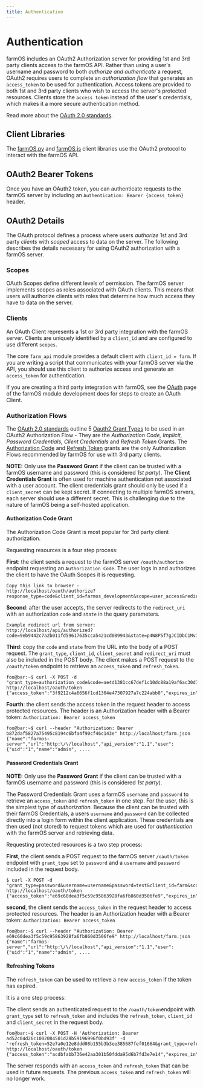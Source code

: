 ```yaml
---
title: Authentication
---
```


# Authentication

farmOS includes an OAuth2 Authorization server for providing 1st and 3rd party
clients access to the farmOS API. Rather than using a user's username and
password to both *authorize and authenticate* a request, OAuth2 requires
users to complete an *authorization flow* that generates an `access_token`
to be used for authentication. Access tokens are provided to both 1st and
3rd party clients who wish to access the server's protected resources. Clients
store the `access token` instead of the user's credentials, which makes it a
more secure authentication method.

Read more about the [OAuth 2.0 standards](https://oauth.net/2/).

## Client Libraries

The [farmOS.py](https://github.com/farmOS/farmOS.py) and
[farmOS.js](https://github.com/farmOS/farmOS.js) client libraries use the
OAuth2 protocol to interact with the farmOS API.

## OAuth2 Bearer Tokens

Once you have an OAuth2 token, you can authenticate requests to the farmOS
server by including an `Authentication: Bearer {access_token}` header.

## OAuth2 Details

The OAuth protocol defines a process where users *authorize* 1st and 3rd
party *clients* with *scoped* access to data on the server. The following
describes the details necessary for using OAuth2 authorization with a farmOS
server.

### Scopes

OAuth Scopes define different levels of permission. The farmOS server
implements scopes as roles associated with OAuth clients. This means that users
will authorize clients with roles that determine how much access they have
to data on the server.

### Clients

An OAuth Client represents a 1st or 3rd party integration with the farmOS
server. Clients are uniquely identified by a `client_id` and are
configured to use different `scopes`.

The core `farm_api` module provides a default client with
`client_id = farm`. If you are writing a script that communicates with *your*
farmOS server via the API, you should use this client to authorize access and
generate an `access_token` for authentication.

If you are creating a third party integration with farmOS, see the
[OAuth](/development/module/oauth) page of the farmOS module development docs
for steps to create an OAuth Client.

### Authorization Flows

The [OAuth 2.0 standards](https://oauth.net/2/) outline 5
[Oauth2 Grant Types](https://oauth.net/2/grant-types/) to be used in an OAuth2
Authorization Flow - They are the *Authorization Code, Implicit, Password
Credentials, Client Credentials* and *Refresh Token* Grants. The
[Authorization Code](#authorization-code-grant) and
[Refresh Token](#refreshing-tokens) grants are the only Authorization Flows
recommended by farmOS for use with 3rd party clients.

**NOTE:** Only use the **Password Grant** if the client can be trusted with a
farmOS username and password (this is considered *1st party*). The
**Client Credentials Grant** is often used for machine authentication not
associated with a user account. The client credentials grant should only be
used if a `client_secret` can be kept secret. If connecting to multiple
farmOS servers, each server should use a different secret. This is
challenging due to the nature of farmOS being a self-hosted application.

#### Authorization Code Grant

The Authorization Code Grant is most popular for 3rd party client
authorization.

Requesting resources is a four step process:

**First**: the client sends a request to the farmOS server `/oauth/authorize`
endpoint requesting an `Authorization Code`. The user logs in and authorizes
the client to have the OAuth Scopes it is requesting.

    Copy this link to browser -
    http://localhost/oauth/authorize?response_type=code&client_id=farmos_development&scope=user_access&redirect_uri=http://localhost/api/authorized&state=p4W8P5f7gJCIDbC1Mv78zHhlpJOidy

**Second**: after the user accepts, the server redirects
to the `redirect_uri` with an authorization `code` and `state` in the query
parameters.

    Example redirect url from server:
    http://localhost/api/authorized?code=9eb9442c7a2b011fd59617635cca5421cd089943&state=p4W8P5f7gJCIDbC1Mv78zHhlpJOidy

**Third**: copy the `code` and `state` from the URL into the body of a POST
request. The `grant_type`, `client_id`, `client_secret` and `redirect_uri` must
also be included in the POST body. The client makes a POST request to the
`/oauth/token` endpoint to retrieve an `access_token` and `refresh_token`.

    foo@bar:~$ curl -X POST -d "grant_type=authorization_code&code=ae4d1381cc67def1c10dc88a19af6ac30d7b5959&client_id=farmos_development&redirect_uri=http://localhost/api/authorized" http://localhost/oauth/token
    {"access_token":"3f9212c4a6656f1cd1304e47307927a7c224abb0","expires_in":"10","token_type":"Bearer","scope":"user_access","refresh_token":"292810b04d688bfb5c3cee28e45637ec8ef1dd9e"}

**Fourth**: the client sends the access token in the request header to access protected
resources. The header is an Authorization header with a Bearer token:
 `Authorization: Bearer access_token`

    foo@bar:~$ curl --header "Authorization: Bearer b872daf5827a75495c8194c6bfa4f90cf46c143e" http://localhost/farm.json
    {"name":"farmos-server","url":"http:\/\/localhost","api_version":"1.1","user":{"uid":"1","name":"admin", ....

#### Password Credentials Grant

**NOTE:** Only use the **Password Grant** if the client can be trusted with a
farmOS username and password (this is considered *1st party*).

The Password Credentials Grant uses a farmOS `username` and `password` to
retrieve an `access_token` and `refresh_token` in one step. For the user, this
is the simplest type of *authorization.* Because the client can be trusted with
their farmOS Credentials, a users `username` and `password` can be collected
directly into a login form within the client application. These credentials are
then used (not stored) to request tokens which are used for *authentication*
with the farmOS server and retrieving data.

Requesting protected resources is a two step process:

**First**, the client sends a POST request to the farmOS server `/oauth/token`
endpoint with `grant_type` set to `password` and a `username` and `password`
included in the request body.

    $ curl -X POST -d "grant_type=password&username=username&password=test&client_id=farm&scope=user_access" http://localhost/oauth/token
    {"access_token":"e69c60dea3f5c59c95863928fa6fb860d3506fe9","expires_in":"300","token_type":"Bearer","scope":"user_access","refresh_token":"cead7d46d18d74daea83f114bc0b512ec4cc31c3"}

**second**, the client sends the `access_token` in the request header to access protected
resources. The header is an Authorization header with a Bearer token:
 `Authorization: Bearer access_token`

    foo@bar:~$ curl --header "Authorization: Bearer e69c60dea3f5c59c95863928fa6fb860d3506fe9" http://localhost/farm.json
    {"name":"farmos-server","url":"http:\/\/localhost","api_version":"1.1","user":{"uid":"1","name":"admin", ....

#### Refreshing Tokens

The `refresh_token` can be used to retrieve a new `access_token` if the token
has expired.

It is a one step process:

The client sends an authenticated request to the `/oauth/token`endpoint with
`grant_type` set to `refresh_token` and includes the `refresh_token`,
`client_id` and `client_secret` in the request body.

    foo@bar:~$ curl -X POST -H 'Authorization: Bearer ad52c04d26c1002084501d28b59196996f0bd93f' -d 'refresh_token=52e7a0e12e8ddd08b155b3b3ee385687fef01664&grant_type=refresh_token&client_id=farmos_api_client&client_secret=client_secret' http://localhost/oauth/token
    {"access_token":"acdbfabb736e42aa301b50fdda95d6b7fd3e7e14","expires_in":"300","token_type":"Bearer","scope":"user_access","refresh_token":"b73f4744840498a26f43447d8cf755238bfd391a"}

The server responds with an `access_token` and `refresh_token` that can be used
in future requests. The previous `access_token` and `refresh_token` will no
longer work.

